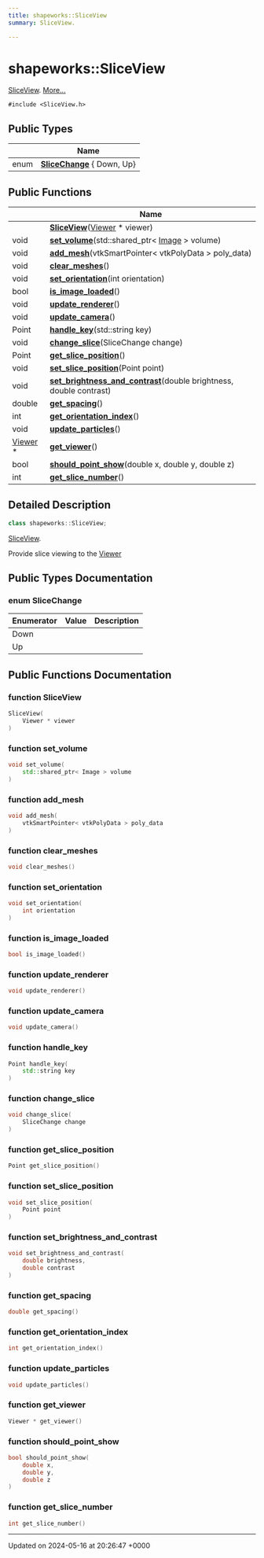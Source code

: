 ```yaml
---
title: shapeworks::SliceView
summary: SliceView. 

---
```


# shapeworks::SliceView



[SliceView]().  [More...](#detailed-description)


`#include <SliceView.h>`

## Public Types

|                | Name           |
| -------------- | -------------- |
| enum| **[SliceChange](../Classes/classshapeworks_1_1SliceView.md#enum-slicechange)** { Down, Up} |

## Public Functions

|                | Name           |
| -------------- | -------------- |
| | **[SliceView](../Classes/classshapeworks_1_1SliceView.md#function-sliceview)**([Viewer](../Classes/classshapeworks_1_1Viewer.md) * viewer) |
| void | **[set_volume](../Classes/classshapeworks_1_1SliceView.md#function-set-volume)**(std::shared_ptr< [Image](../Classes/classshapeworks_1_1Image.md) > volume) |
| void | **[add_mesh](../Classes/classshapeworks_1_1SliceView.md#function-add-mesh)**(vtkSmartPointer< vtkPolyData > poly_data) |
| void | **[clear_meshes](../Classes/classshapeworks_1_1SliceView.md#function-clear-meshes)**() |
| void | **[set_orientation](../Classes/classshapeworks_1_1SliceView.md#function-set-orientation)**(int orientation) |
| bool | **[is_image_loaded](../Classes/classshapeworks_1_1SliceView.md#function-is-image-loaded)**() |
| void | **[update_renderer](../Classes/classshapeworks_1_1SliceView.md#function-update-renderer)**() |
| void | **[update_camera](../Classes/classshapeworks_1_1SliceView.md#function-update-camera)**() |
| Point | **[handle_key](../Classes/classshapeworks_1_1SliceView.md#function-handle-key)**(std::string key) |
| void | **[change_slice](../Classes/classshapeworks_1_1SliceView.md#function-change-slice)**(SliceChange change) |
| Point | **[get_slice_position](../Classes/classshapeworks_1_1SliceView.md#function-get-slice-position)**() |
| void | **[set_slice_position](../Classes/classshapeworks_1_1SliceView.md#function-set-slice-position)**(Point point) |
| void | **[set_brightness_and_contrast](../Classes/classshapeworks_1_1SliceView.md#function-set-brightness-and-contrast)**(double brightness, double contrast) |
| double | **[get_spacing](../Classes/classshapeworks_1_1SliceView.md#function-get-spacing)**() |
| int | **[get_orientation_index](../Classes/classshapeworks_1_1SliceView.md#function-get-orientation-index)**() |
| void | **[update_particles](../Classes/classshapeworks_1_1SliceView.md#function-update-particles)**() |
| [Viewer](../Classes/classshapeworks_1_1Viewer.md) * | **[get_viewer](../Classes/classshapeworks_1_1SliceView.md#function-get-viewer)**() |
| bool | **[should_point_show](../Classes/classshapeworks_1_1SliceView.md#function-should-point-show)**(double x, double y, double z) |
| int | **[get_slice_number](../Classes/classshapeworks_1_1SliceView.md#function-get-slice-number)**() |

## Detailed Description

```cpp
class shapeworks::SliceView;
```

[SliceView](). 

Provide slice viewing to the [Viewer](../Classes/classshapeworks_1_1Viewer.md)

## Public Types Documentation

### enum SliceChange

| Enumerator | Value | Description |
| ---------- | ----- | ----------- |
| Down | |   |
| Up | |   |




## Public Functions Documentation

### function SliceView

```cpp
SliceView(
    Viewer * viewer
)
```


### function set_volume

```cpp
void set_volume(
    std::shared_ptr< Image > volume
)
```


### function add_mesh

```cpp
void add_mesh(
    vtkSmartPointer< vtkPolyData > poly_data
)
```


### function clear_meshes

```cpp
void clear_meshes()
```


### function set_orientation

```cpp
void set_orientation(
    int orientation
)
```


### function is_image_loaded

```cpp
bool is_image_loaded()
```


### function update_renderer

```cpp
void update_renderer()
```


### function update_camera

```cpp
void update_camera()
```


### function handle_key

```cpp
Point handle_key(
    std::string key
)
```


### function change_slice

```cpp
void change_slice(
    SliceChange change
)
```


### function get_slice_position

```cpp
Point get_slice_position()
```


### function set_slice_position

```cpp
void set_slice_position(
    Point point
)
```


### function set_brightness_and_contrast

```cpp
void set_brightness_and_contrast(
    double brightness,
    double contrast
)
```


### function get_spacing

```cpp
double get_spacing()
```


### function get_orientation_index

```cpp
int get_orientation_index()
```


### function update_particles

```cpp
void update_particles()
```


### function get_viewer

```cpp
Viewer * get_viewer()
```


### function should_point_show

```cpp
bool should_point_show(
    double x,
    double y,
    double z
)
```


### function get_slice_number

```cpp
int get_slice_number()
```


-------------------------------

Updated on 2024-05-16 at 20:26:47 +0000